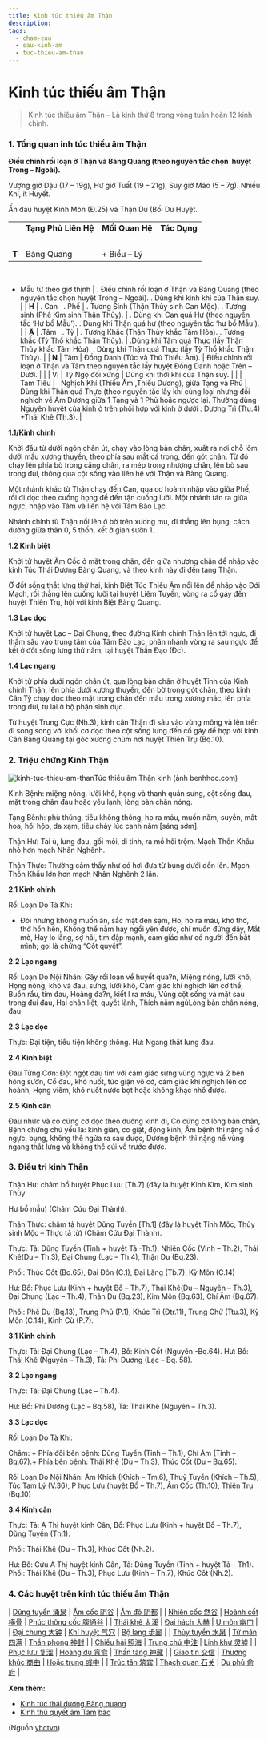 ```yaml
---
title: Kinh túc thiếu âm Thận
description: 
tags:
  - cham-cuu
  - sau-kinh-am
  - tuc-thieu-am-than
---
```


# Kinh túc thiếu âm Thận 

> Kinh túc thiếu âm Thận – Là kinh thứ 8 trong vòng tuần hoàn 12 kinh chính.

### 1. Tổng quan inh túc thiếu âm Thận

**Điều chỉnh rối loạn ở Thận và Bàng Quang (theo nguyên tắc chọn  huyệt Trong – Ngoài).**

Vượng giờ Dậu (17 – 19g), Hư giờ Tuất (19 – 21g), Suy giờ Mão (5 – 7g). Nhiều Khí, ít Huyết.

Ấn đau huyệt Kinh Môn (Đ.25) và Thận Du (Bối Du Huyệt.

|  |  |  |  |
| --- | --- | --- | --- |
|  | **Tạng Phủ Liên Hệ** | **Mối Quan Hệ** | **Tác Dụng** |
|  
**T** | Bàng Quang | + Biểu – Lý
 
 
+ Mẫu tử theo giờ thịnh | . Điều chỉnh rối loạn ở Thận và Bàng Quang (theo nguyên tắc chọn huyệt Trong – Ngoài).
. Dùng khi kinh khí của Thận suy. |
| **H** | . Can
 
. Phế | . Tương Sinh (Thận Thủy sinh Can Mộc).
. Tương sinh (Phế Kim sinh Thận Thủy). | . Dùng khi Can quá Hư (theo nguyên tắc ‘Hư bổ Mẫu’).
. Dùng khi Thận quá hư (theo nguyên tắc ‘hư bổ Mẫu’). |
| **Ậ** | .Tâm
 
. Tỳ | . Tương Khắc (Thận Thủy khắc Tâm Hỏa).
. Tương khắc (Tỳ Thổ khắc Thận Thủy). | .Dùng khi Tâm quá Thực (lấy Thận Thủy khắc Tâm Hỏa).
. Dùng khi Thận quá Thực (lấy Tỳ Thổ khắc Thận Thủy). |
| **N** | Tâm | Đồng Danh (Túc và Thủ Thiếu Âm). | Điều chỉnh rối loạn ở Thận và
Tâm theo nguyên tắc lấy huyệt Đồng Danh hoặc Trên – Dưới. |
|  | Vị | Tý Ngọ đối xứng | Dùng khi thời khí của Thận suy. |
|  |  
 
Tam Tiêu |  
Nghịch Khí (Thiếu
Âm ,Thiếu Dương), giữa Tạng và Phủ | Dùng khi Thận quá Thực (theo nguyên tắc lấy khí cùng loại nhưng đối nghịch về Âm Dương giữa 1 Tạng và 1 Phủ hoặc ngược lại. Thường dùng Nguyên huyệt của kinh ở trên phối hợp với kinh ở dưới : Dương Trì (Ttu.4) +Thái Khê
(Th.3). |

**1.1/Kinh chính**

Khởi đầu từ dưới ngón chân út, chạy vào lòng bàn chân, xuất ra nơi chỗ lõm dưới mấu xương thuyền, theo phía sau mắt cá trong, đến gót chân. Từ đó chạy lên phía bờ trong cẳng chân, ra mép trong nhượng chân, lên bờ sau trong đùi, thông qua cột sống vào liên hệ với Thận và Bàng Quang.

Một nhánh khác từ Thận chạy đến Can, qua cơ hoành nhập vào giữa Phế, rồi đi dọc theo cuống họng để đến tận cuống lưỡi. Một nhánh tán ra giữa ngực, nhập vào Tâm và liên hệ với Tâm Bào Lạc.

Nhánh chính từ Thận nổi lên ở bờ trên xương mu, đi thẳng lên bụng, cách đường giữa thân 0, 5 thốn, kết ở gian sườn 1.

**1.2 Kinh biệt**

Khởi từ huyệt Âm Cốc ở mặt trong chân, đến giữa nhượng chân để nhập vào kinh Túc Thái Dương Bàng Quang, và theo kinh này đi đến tạng Thận.

Ở đốt sống thắt lưng thứ hai, kinh Biệt Túc Thiếu Âm nổi lên để nhập vào Đới Mạch, rồi thẳng lên cuống lưỡi tại huyệt Liêm Tuyền, vòng ra cổ gáy đến huyệt Thiên Trụ, hội với kinh Biệt Bàng Quang.

**1.3 Lạc dọc**

Khởi từ huyệt Lạc – Đại Chung, theo đường Kinh chính Thận lên tới ngực, đi thấm sâu vào trung tâm của Tâm Bào Lạc, phân nhánh vòng ra sau ngực để kết ở đốt sống lưng thứ năm, tại huyệt Thần Đạo (Đc).

**1.4 Lạc ngang**

Khởi từ phía dưới ngón chân út, qua lòng bàn chân ở huyệt Tỉnh của Kinh chính Thận, lên phía dưới xương thuyền, đến bờ trong gót chân, theo kinh Cân Tỳ chạy dọc theo mặt trong chân đến mấu trong xương mác, lên phía trong đùi, tụ lại ở bộ phận sinh dục.

Từ huyệt Trung Cực (Nh.3), kinh cân Thận đi sâu vào vùng mông và lên trên đi song song với khối cơ dọc theo cột sống lưng đến cổ gáy để hợp với kinh Cân Bàng Quang tại góc xương chũm nơi huyệt Thiên Trụ (Bq.10).

### **2. Triệu chứng Kinh Thận**

![kinh-tuc-thieu-am-than](/imgs/yhctvn/kinh-tuc-thieu-am-than-1.jpg)Túc thiếu âm Thận kinh (ảnh benhhoc.com)

Kinh Bệnh: miệng nóng, lưỡi khô, họng và thanh quản sưng, cột sống đau, mặt trong chân đau hoặc yếu lạnh, lòng bàn chân nóng.

Tạng Bênh: phù thũng, tiểu không thông, ho ra máu, muốn nằm, suyễn, mắt hoa, hồi hộp, da xạm, tiêu chảy lúc canh năm [sáng sớm].

Thận Hư: Tai ù, lưng đau, gối mỏi, di tinh, ra mồ hôi trộm. Mạch Thốn Khẩu nhỏ hơn mạch Nhân Nghênh.

Thận Thực: Thường cảm thấy như có hơi đưa từ bụng dưới dồn lên. Mạch Thốn Khẩu lớn hơn mạch Nhân Nghênh 2 lần.

**2.1 Kinh chính**

Rối Loạn Do Tà Khí:

+ Đói nhưng không muốn ăn, sắc mặt đen sạm, Ho, ho ra máu, khó thở, thở hổn hển, Không thể nằm hay ngồi yên được, chỉ muốn đứng dậy, Mắt mờ, Hay lo lắng, sợ hãi, tim đập mạnh, cảm giác như có người đến bắt mình; gọi là chứng “Cốt quyết”.

**2.2 Lạc ngang**

Rối Loạn Do Nội Nhân: Gây rối loạn về huyết qua?n, Miệng nóng, lưỡi khô, Họng nóng, khô và đau, sưng, lưỡi khô, Cảm giác khí nghịch lên cơ thể, Buồn rầu, tim đau, Hoàng đa?n, kiết l ra máu, Vùng cột sống và mặt sau trong đùi đau, Hai chân liệt, quyết lãnh, Thích nằm ngủLòng bàn chân nóng, đau

**2.3 Lạc dọc**

Thực: Đại tiện, tiểu tiện không thông. Hư: Ngang thắt lưng đau.

**2.4 Kinh biệt**

Đau Từng Cơn: Đột ngột đau tim với cảm giác sưng vùng ngực và 2 bên hông sườn, Cổ đau, khó nuốt, tức giận vô cớ, cảm giác khí nghịch lên cơ hoành, Họng viêm, khó nuốt nước bọt hoặc không khạc nhổ được.

**2.5 Kinh cân**

Đau nhức và co cứng cơ dọc theo đường kinh đi, Co cứng cơ lòng bàn chân, Bệnh chứng chủ yếu là: kinh giản, co giật, động kinh, Âm bệnh thì nặng nề ở ngực, bụng, không thể ngửa ra sau được, Dương bệnh thì nặng nề vùng ngang thắt lưng và không thể cúi về trước được.

### 3. Điều trị kinh Thận

Thận Hư: châm bổ huyệt Phục Lưu [Th.7] (đây là huyệt Kinh Kim, Kim sinh Thủy

Hư bổ mẫu) (Châm Cứu Đại Thành).

Thận Thực: châm tả huyệt Dũng Tuyền [Th.1] (đây là huyệt Tỉnh Mộc, Thủy sinh Mộc – Thực tả tử) (Châm Cứu Đại Thành).

Thực: Tả: Dũng Tuyền (Tỉnh + huyệt Tả -Th.1), Nhiên Cốc (Vinh – Th.2), Thái Khê(Du – Th.3), Đại Chung (Lạc – Th.4), Thận Du (Bq.23).

Phối: Thúc Cốt (Bq.65), Đại Đôn (C.1), Đại Lăng (Tb.7), Kỳ Môn (C.14)

Hư: Bổ: Phục Lưu (Kinh + huyệt Bổ – Th.7), Thái Khê(Du – Nguyên – Th.3), Đại Chung (Lạc – Th.4), Thận Du (Bq.23), Kim Môn (Bq.63), Chí Âm (Bq.67).

Phối: Phế Du (Bq.13), Trung Phủ (P.1), Khúc Trì (Đtr.11), Trung Chử (Ttu.3), Kỳ Môn (C.14), Kinh Cừ (P.7).

**3.1 Kinh chính**

Thực: Tả: Đại Chung (Lạc – Th.4), Bổ: Kinh Cốt (Nguyên -Bq.64). Hư: Bổ: Thái Khê (Nguyên – Th.3), Tả: Phi Dương (Lạc – Bq. 58).

**3.2 Lạc ngang**

Thực: Tả: Đại Chung (Lạc – Th.4).

Hư: Bổ: Phi Dương (Lạc – Bq.58), Tả: Thái Khê (Nguyên – Th.3).

**3.3 Lạc dọc**

Rối Loạn Do Tà Khí:

Châm: + Phía đối bên bệnh: Dũng Tuyền (Tỉnh – Th.1), Chí Âm (Tỉnh – Bq.67).+ Phía bên bệnh: Thái Khê (Du – Th.3), Thúc Cốt (Du – Bq.65).

Rối Loạn Do Nội Nhân: Âm Khích (Khích – Tm.6), Thuỷ Tuyền (Khích – Th.5), Túc Tam Lý (V.36), P hục Lưu (huyệt Bổ – Th.7), Âm Cốc (Th.10), Thiên Trụ (Bq.10)

**3.4 Kinh cân**

Thực: Tả: A Thị huyệt kinh Cân, Bổ: Phục Lưu (Kinh + huyệt Bổ – Th.7), Dũng Tuyền (Th.1).

Phối: Thái Khê (Du – Th.3), Khúc Cốt (Nh.2).

Hư: Bổ: Cứu A Thị huyệt kinh Cân, Tả: Dũng Tuyền (Tỉnh + huyệt Tả – Th1). Phối: Thái Khê (Du – Th.3), Phục Lưu (Kinh – Th.7), Khúc Cốt (Nh.2).

### 4. Các huyệt trên kinh túc thiếu âm Thận

| [Dũng tuyền 涌泉](/yhctvn/vi-tri-huyet-dung-tuyen-%e6%b6%8c%e6%b3%89) | [Âm cốc 阴谷](/yhctvn/vi-tri-huyet-am-coc-%e9%98%b4%e8%b0%b7) | [Âm đô 阴都](/yhctvn/vi-tri-huyet-am-do-%e9%98%b4%e9%83%bd) |
| [Nhiên cốc 然谷](/yhctvn/vi-tri-huyet-nhien-coc-%e7%84%b6%e8%b0%b7) | [Hoành cốt 横骨](/yhctvn/vi-tri-huyet-hoanh-cot-%e6%a8%aa%e9%aa%a8) | [Phúc thông cốc 腹通谷](/yhctvn/vi-tri-huyet-thong-coc-%e9%80%9a%e8%b0%b7) |
| [Thái khê 太溪](/yhctvn/vi-tri-huyet-thai-khe-%e5%a4%aa%e6%ba%aa) | [Đại hách 大赫](/yhctvn/vi-tri-huyet-dai-hach-%e5%a4%a7%e8%b5%ab) | [U môn 幽门](/yhctvn/vi-tri-huyet-u-mon-%e5%b9%bd%e9%97%a8) |
| [Đại chung 大钟](/yhctvn/vi-tri-huyet-dai-chung-%e5%a4%a7%e9%92%9f) | [Khí huyệt 气穴](/yhctvn/vi-tri-huyet-khi-huyet-%e6%b0%94%e7%a9%b4) | [Bộ lang 步廊](/yhctvn/vi-tri-huyet-bo-lang-%e6%ad%a5%e5%bb%8a) |
| [Thủy tuyền 水泉](/yhctvn/vi-tri-huyet-thuy-tuyen-%e6%b0%b4%e6%b3%89) | [Tứ mãn 四满](/yhctvn/vi-tri-huyet-tu-man-%e5%9b%9b%e6%bb%a1) | [Thần phong 神封](/yhctvn/vi-tri-huyet-than-phong-%e7%a5%9e%e5%b0%81) |
| [Chiếu hải 照海](/yhctvn/vi-tri-huyet-chieu-hai-%e7%85%a7%e6%b5%b7) | [Trung chú 中注](/yhctvn/vi-tri-huyet-trung-chu-%e4%b8%ad%e6%b3%a8) | [Linh khư 灵墟](/yhctvn/vi-tri-huyet-linh-khu-%e7%81%b5%e5%a2%9f) |
| [Phục lưu 复溜](/yhctvn/vi-tri-huyet-phuc-luu-%e5%a4%8d%e6%ba%9c) | [Hoang du 肓俞](/yhctvn/vi-tri-huyet-hoang-du-%e8%82%93%e4%bf%9e) | [Thần tàng 神藏](/yhctvn/vi-tri-huyet-than-tang-%e7%a5%9e%e8%97%8f) |
| [Giao tín 交信](/yhctvn/vi-tri-huyet-giao-tin-%e4%ba%a4%e4%bf%a1) | [Thương khúc 商曲](/yhctvn/vi-tri-huyet-thuong-khuc-%e5%95%86%e6%9b%b2) | [Hoặc trung 彧中](/yhctvn/vi-tri-huyet-hoac-trung-%e5%bd%a7%e4%b8%ad) |
| [Trúc tân 筑宾](/yhctvn/vi-tri-huyet-truc-tan-%e7%ad%91%e5%ae%be) | [Thạch quan 石关](/yhctvn/vi-tri-huyet-thach-quan-%e7%9f%b3%e5%85%b3) | [Du phủ 俞府](/yhctvn/vi-tri-huyet-du-phu-%e4%bf%9e%e5%ba%9c) |

**Xem thêm:**

* [Kinh túc thái dương Bàng quang](/yhctvn/kinh-tuc-thai-duong-bang-quang)
* [Kinh thủ quyết âm Tâm](/yhctvn/kinh-thu-quyet-am-tam-bao) [bào](/yhctvn/kinh-thu-quyet-am-tam-bao)

(Nguồn <a href="https://yhctvn.com/kinh-tuc-thieu-am-than/" target="_blank">yhctvn</a>)

